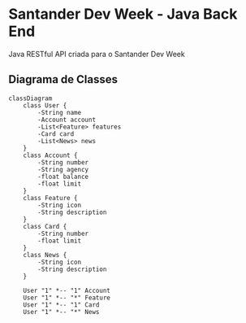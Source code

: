 # Santander Dev Week - Java Back End
Java RESTful API criada para o Santander Dev Week

## Diagrama de Classes


```mermaid
classDiagram
    class User {
        -String name
        -Account account
        -List<Feature> features
        -Card card
        -List<News> news
    }
    class Account {
        -String number
        -String agency
        -float balance
        -float limit
    }
    class Feature {
        -String icon
        -String description
    }
    class Card {
        -String number
        -float limit
    }
    class News {
        -String icon
        -String description
    }

    User "1" *-- "1" Account
    User "1" *-- "*" Feature
    User "1" *-- "1" Card
    User "1" *-- "*" News
```
